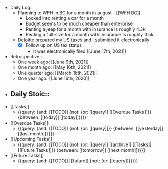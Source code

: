 - Daily Log:
    - Planning to WFH in BC for a month in august - [[WFH BC]]
        - Looked into renting a car for a month
        - Budget seems to be much cheaper than enterprise
        - Renting a jeep for a month with insurance is roughly 4.3k
        - Renting a full-size for a month with insurance is roughly 3.5k
    - Deloitte prepared my US taxes and I submitted it electronically 
        - [x] Follow up on US tax status
            - It was electronically filed [[June 17th, 2021]]
- Retrospective::
    - One week ago: [[June 9th, 2021]]
    - One month ago: [[May 16th, 2021]]
    - One quarter ago: [[March 16th, 2021]]
    - One year ago: [[June 16th, 2020]]
- Daily Stoic::
    - 
- [[Tasks]]
    - {{query: {and: [[TODO]] {not: {or: [[query]] [[Overdue Tasks]]}} {between: [[today]] [[today]]}}}}
- [[Overdue Tasks]]
    - {{query: {and: [[TODO]] {not: {or: [[query]]}} {between: [[yesterday]] [[last month]]}}}}
- [[Upcoming Tasks]]
    - {{query: {and: [[TODO]] {not: {or: [[query]] [[archive]] [[Tasks]] [[Future Tasks]]}} {between: [[tomorrow]] [[next month]]}}}}
- [[Future Tasks]]
    - {{query: {and: [[TODO]] [[future]] {not: {or: [[query]]}}}}}
